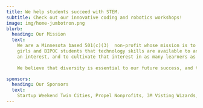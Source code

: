```yaml
---
title: We help students succeed with STEM.
subtitle: Check out our innovative coding and robotics workshops!
image: img/home-jumbotron.png
blurb:
  heading: Our Mission
  text: 
    We are a Minnesota based 501(c)(3)  non-profit whose mission is to show
    girls and BIPOC students that technology skills are available to anyone with
    an interest, and to cultivate that interest in as many learners as possible.
     
    We believe that diversity is essential to our future success, and that we all do better when we all do better.

sponsors:
  heading: Our Sponsors
  text:
    Startup Weekend Twin Cities, Propel Nonprofits, 3M Visting Wizards, Amelar Family Foundation, Cycling Ladies In Tech, The Works Museum, The Bakken Museum, Wayzata Public Schools, Girl Scouts MN, Minneapolis Public Schools, Adafruit Industries, Google, Amazon, Digi-key, Utepils Brewing, Code.org, GiveMN, and tons of awesome people like you!
---
```


